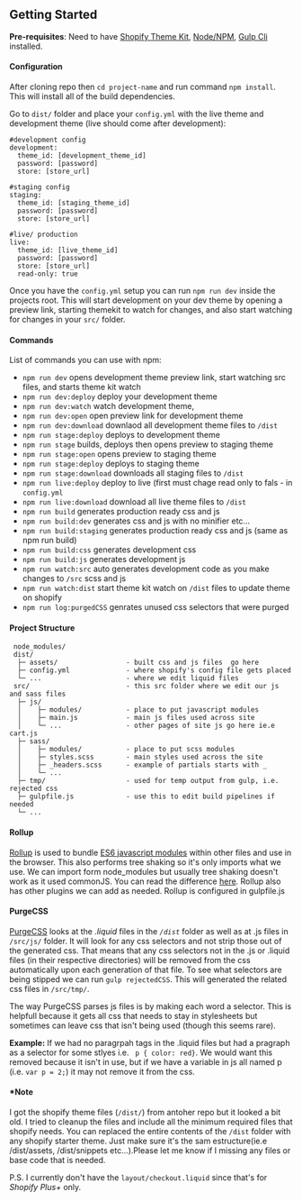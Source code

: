  ## Getting Started ##

 **Pre-requisites**: Need to have [Shopify Theme Kit](https://shopify.github.io/themekit/), [Node/NPM](https://nodejs.org/), [Gulp Cli](https://gulpjs.com/docs/en/getting-started/quick-start) installed.
 
 #### Configuration ####
After cloning repo then `cd project-name` and run command `npm install`.
This will install all of the build dependencies.

 Go to `dist/` folder and place your `config.yml` with the live theme and development theme (live should come after development):
```
#development config
development:
  theme_id: [development_theme_id]
  password: [password]
  store: [store_url]

#staging config
staging:
  theme_id: [staging_theme_id]
  password: [password]
  store: [store_url]

#live/ production
live:
  theme_id: [live_theme_id]
  password: [password]
  store: [store_url]
  read-only: true

```
  Once you have the `config.yml` setup you can run `npm run dev` inside the projects root. This will start development on your dev theme by opening a preview link, starting themekit to watch for changes, and also start watching for changes in your `src/` folder.

#### Commands ####
  List of commands you can use with npm:
 - `npm run dev` opens development theme preview link, start watching src files, and starts theme kit watch
 - `npm run dev:deploy` deploy your development theme
 - `npm run dev:watch` watch development theme,
 - `npm run dev:open` open preview link for development theme
 - `npm run dev:download` downlaod all development theme files to `/dist`
 - `npm run stage:deploy` deploys to development theme
 - `npm run stage` builds, deploys then opens preview to staging theme
 - `npm run stage:open` opens preview to staging theme
 - `npm run stage:deploy` deploys to staging theme
 - `npm run stage:download` downloads all staging files to `/dist`
 - `npm run live:deploy` deploy to live (first must chage read only to fals - in `config.yml`
 - `npm run live:download` download all live theme files to `/dist`
 - `npm run build` generates production ready css and js
 - `npm run build:dev` generates css and js with no minifier etc...
 - `npm run build:staging` generates production ready css and js (same as npm run build)
 - `npm run build:css` generates development css
 - `npm run build:js` generates development js
 - `npm run watch:src` auto generates development code as you make changes to `/src` scss and js
 - `npm run watch:dist` start theme kit watch on `/dist` files to update theme on shopify
 - `npm run log:purgedCSS` genrates unused css selectors that were purged 

 #### Project Structure ####
 ```
  node_modules/
  dist/
   ├─ assets/                 - built css and js files  go here
   ├─ config.yml              - where shopify's config file gets placed
   └─ ...                     - where we edit liquid files
  src/                        - this src folder where we edit our js and sass files
   ├─ js/
   │    ├─ modules/           - place to put javascript modules
   │    ├─ main.js            - main js files used across site
   │    └─ ...                - other pages of site js go here ie.e cart.js
   ├─ sass/ 
   │    ├─ modules/           - place to put scss modules
   │    ├─ styles.scss        - main styles used across the site
   │    ├─ _headers.scss      - example of partials starts with _
   │    └─ ...     
   ├─ tmp/                    - used for temp output from gulp, i.e. rejected css          
   ├─ gulpfile.js             - use this to edit build pipelines if needed
   └─ ... 
 ```
#### Rollup ####
 [Rollup](https://rollupjs.org/guide/en/) is used to bundle [ES6 javascript modules](https://developer.mozilla.org/en-US/docs/Web/JavaScript/Guide/Modules) within other files and use in the browser. This also performs tree shaking so it's only imports what we use.
 We can import form node_modules but usually tree shaking doesn't work as it used commonJS. You can read the difference [here](https://sazzer.github.io/blog/2015/05/12/Javascript-modules-ES5-vs-ES6/). Rollup also has other plugins we can add as needed.
 Rollup is configured in gulpfile.js

#### PurgeCSS ####

 [PurgeCSS](https://purgecss.com/) looks at the *.liquid* files in the *`/dist`* folder as well as at .js files in `/src/js/` folder. It will look for any css selectors and not strip those out of the generated css. That means that any css selectors not in the .js or .liquid files (in their respective directories) will be removed from the css automatically upon each generation of that file. To see what selectors are being stipped we can run `gulp rejectedCSS`. This will generated the related css files in `/src/tmp/`. 

 The way PurgeCSS parses js files is by making each word a selector. This is helpfull because it gets all css that needs to stay in stylesheets but sometimes can leave css that isn't being used (though this seems rare). 

 **Example:** If we had no paragrpah tags in the .liquid files but had a pragraph as a selector for some stlyes i.e. ` p { color: red}`. We would want this removed because it isn't in use, but if we have a variable in js all named p (i.e. `var p = 2;`) it may not remove it from the css. 


#### *Note ####
 I got the shopify theme files (`/dist/`) from antoher repo but it looked a bit old. I tried to cleanup the files and include all the minimum required files that shopify needs.
 You can replaced the entire contents of the `/dist` folder with any shopify starter theme. Just make sure it's the sam estructure(ie.e /dist/assets, /dist/snippets etc...).Please let me know if I missing any files or base code that is needed. 
 
 P.S. I currently don't have the `layout/checkout.liquid` since that's for *Shopify Plus+* only.